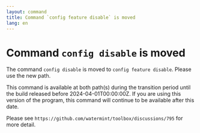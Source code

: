 ```yaml
---
layout: command
title: Command `config feature disable` is moved
lang: en
---
```


# Command `config disable` is moved

The command `config disable` is moved to `config feature disable`. Please use the new path.

This command is available at both path(s) during the transition period until the build released before 2024-04-01T00:00:00Z. If you are using this version of the program, this command will continue to be available after this date.

Please see `https://github.com/watermint/toolbox/discussions/795` for more detail.


